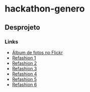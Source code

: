 hackathon-genero
================

Desprojeto
----------

### Links

- [Álbum de fotos no Flickr][1]
- [Refashion 1][2]
- [Refashion 2][3]
- [Refashion 3][4]
- [Refashion 4][5]
- [Refashion 5][6]
- [Refashion 6][7]


[1]: https://www.flickr.com/photos/fabricio/sets/72157647181098293/
[2]: http://rabbitfoodformybunnyteeth.com/diy-workout-shirt/?ref=pcrorganicgglunkwn&prid=pcseogglunkwn
[3]: http://www.trashtocouture.com/2011/12/dolman-tee-better-directions.html?ref=pcrorganicgglunkwn&prid=pcseogglunkwn
[4]: http://nichoward.typepad.com/my_weblog/2013/03/t-shirt-restyling-the-pinterest-way-again.html
[5]: http://matsutakeblog.blogspot.com.br/2010/01/waiting.html?ref=pcrorganicgglunkwn&prid=pcseogglunkwn
[6]: http://www.andreasteed.com/node/1266/
[7]: http://www.instructables.com/id/FASTEST-RECYCLED-T-SHIRT-TOTE-BAG/
